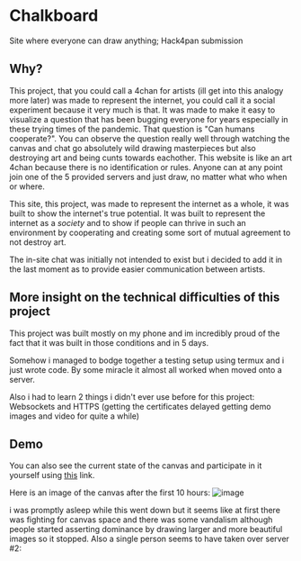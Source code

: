 # Chalkboard
Site where everyone can draw anything; Hack4pan submission

## Why?
This project, that you could call a 4chan for artists (ill get into this analogy more later)
was made to represent the internet, you could call it a social experiment because it very much is that.
It was made to make it easy to visualize a question that has been bugging everyone for years
especially in these trying times of the pandemic. That question is "Can humans cooperate?". 
You can observe the question really well through watching the canvas and chat go absolutely wild drawing masterpieces
but also destroying art and being cunts towards eachother. This website is like 
an art 4chan because there is no identification or rules. Anyone can at any point
join one of the 5 provided servers and just draw, no matter what who when or where.

This site, this project, was made to represent the internet as a whole, it was built to show 
the internet's true potential. It was built to represent the internet as a *society* and
to show if people can thrive in such an environment by cooperating and creating some sort of
mutual agreement to not destroy art.

The in-site chat was initially not intended to exist but i decided to add it
in the last moment as to provide easier communication between artists.

## More insight on the technical difficulties of this project
This project was built mostly on my phone and im incredibly proud of
the fact that it was built in those conditions and in 5 days.

Somehow i managed to bodge together a testing setup using termux and i just wrote code. 
By some miracle it almost all worked when moved onto a server.

Also i had to learn 2 things i didn't ever use before for this project:
Websockets and HTTPS (getting the certificates delayed getting demo images and video for quite a while)

## Demo

You can also see the current state of the canvas and participate in it yourself using [this](https://graphite2213.github.io/chalkboard.html)
link.

Here is an image of the canvas after the first 10 hours:
![image](https://user-images.githubusercontent.com/88732099/150672822-254cb5e5-1eef-431f-885f-b61894eaa5a7.png)

i was promptly asleep while this went down but it seems like at first there was fighting for canvas space and there was some vandalism although people started asserting dominance by drawing larger and more beautiful images so it stopped. Also a single person seems to have taken over server #2:

